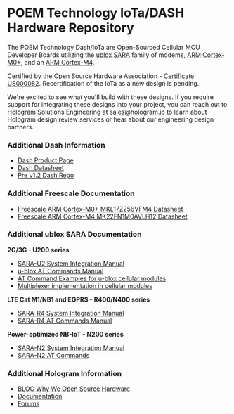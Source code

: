 # POEM Technology IoTa/DASH Hardware Repository

The POEM Technology Dash/IoTa are Open-Sourced Cellular MCU Developer Boards utilizing the [ublox SARA](https://www.u-blox.com/en/product-search/field_product_form/sara-111) family of modems, [ARM Cortex-M0+](https://www.mouser.com/ProductDetail/NXP-Freescale/MKL17Z256VFM4/?qs=sGAEpiMZZMsrb0xF%2FYczN2b%252bEswDCxRovw9noGekbwBCU7fbhyrbpg%3D%3D), and an [ARM Cortex-M4](https://www.mouser.com/productdetail/nxp-freescale/mk22fn1m0avlh12?qs=sGAEpiMZZMvu0Nwh4cA1weykV7KKB4hmpEGIIX8z2SGjfkLAT5PTyQ%3D%3D). 

Certified by the Open Source Hardware Association - [Certificate US000082](http://certificate.oshwa.org/certification-directory/).
Recertification of the IoTa as a new design is pending.

We're excited to see what you'll build with these designs. If you require support for integrating these designs into your project, you can reach out to Hologram Solutions Engineering at sales@hologram.io to learn about Hologram design review services or hear about our engineering design partners.

### Additional Dash Information

 - [Dash Product Page](https://hologram.io/dash/)
 - [Dash Datasheet](https://hologram.io/docs/reference/dash/datasheet/)
 - [Pre v1.2 Dash Repo](https://github.com/hologram-io/hologram-hardware)

### Additional Freescale Documentation

 - [Freescale ARM Cortex-M0+ MKL17Z256VFM4 Datasheet](https://www.mouser.com/ds/2/302/KL17P64M48SF6-1126486.pdf)
 - [Freescale ARM Cortex-M4 MK22FN1M0AVLH12 Datasheet](https://www.mouser.com/ds/2/302/K22P64M120SF5V2-1126240.pdf)

### Additional ublox SARA Documentation

**2G/3G - U200 series**
 - [SARA-U2 System Integration Manual](https://www.u-blox.com/sites/default/files/SARA-G3-U2_SysIntegrManual_%28UBX-13000995%29_0.pdf)
 - [u-blox AT Commands Manual](https://www.u-blox.com/sites/default/files/u-blox-CEL_ATCommands_%28UBX-13002752%29.pdf)
 - [AT Command Examples for u-blox cellular modules](https://www.u-blox.com/sites/default/files/AT-CommandsExamples_AppNote_%28UBX-13001820%29.pdf)
 - [Multiplexer implementation in cellular modules](https://www.u-blox.com/sites/default/files/products/documents/MuxImplementation_ApplicationNote_%28UBX-13001887%29.pdf)
 
**LTE Cat M1/NB1 and EGPRS - R400/N400 series**

 - [SARA-R4 System Integration Manual](https://www.u-blox.com/sites/default/files/SARA-R4_SysIntegrManual_%28UBX-16029218%29.pdf)
 - [SARA-R4 AT Commands Manual](https://www.u-blox.com/sites/default/files/SARA-R4_ATCommands_%28UBX-17003787%29.pdf)

**Power-optimized NB-IoT - N200 series**

 - [SARA-N2 System Integration Manual](https://www.u-blox.com/sites/default/files/SARA-N2_SysIntegrManual_%28UBX-17005143%29.pdf)
 - [SARA-N2 AT Commands](https://www.u-blox.com/sites/default/files/SARA-N2_ATCommands_%28UBX-16014887%29.pdf)

### Additional Hologram Information

 - [BLOG Why We Open Source Hardware](https://hologram.io/open-sourcing-our-hardware/)
 - [Documentation](https://hologram.io/docs/)
 - [Forums](https://community.hologram.io/)
